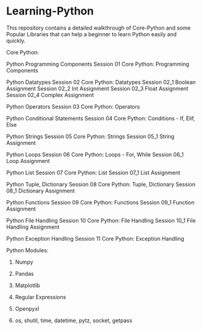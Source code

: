 # Learning-Python
This repository contains a detailed walkthrough of Core-Python and some Popular Libraries that can help a beginner to learn Python easily and quickly.

Core Python:

Python Programming Components
Session 01	  Core Python: Programming Components

Python Datatypes
Session 02	  Core Python: Datatypes
Session 02_1	Boolean Assignment
Session 02_2	Int Assignment
Session 02_3	Float Assignment
Session 02_4	Complex Assignment

Python Operators
Session 03	  Core Python: Operators

Python Conditional Statements
Session 04	  Core Python: Conditions - If, Elif, Else

Python Strings
Session 05	  Core Python: Strings
Session 05_1	String Assignment

Python Loops
Session 06	  Core Python: Loops - For, While
Session 06_1  Loop Assignment

Python List
Session 07	  Core Python: List
Session 07_1	List Assignment

Python Tuple, Dictionary
Session 08	  Core Python: Tuple, Dictionary
Session 08_1	Dictionary Assignment

Python Functions
Session 09	  Core Python: Functions
Session 09_1	Function Assignment

Python File Handling
Session 10  	Core Python: File Handling
Session 10_1 	File Handling Assignment

Python Exception Handling
Session 11  	Core Python: Exception Handling


Python Modules:

1) Numpy

2) Pandas

3) Matplotlib

4) Regular Expressions

5) Openpyxl

6) os, shutil, time, datetime, pytz, socket, getpass
